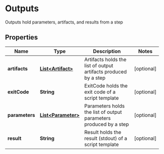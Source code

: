 

# Outputs

Outputs hold parameters, artifacts, and results from a step
## Properties

Name | Type | Description | Notes
------------ | ------------- | ------------- | -------------
**artifacts** | [**List&lt;Artifact&gt;**](Artifact.md) | Artifacts holds the list of output artifacts produced by a step |  [optional]
**exitCode** | **String** | ExitCode holds the exit code of a script template |  [optional]
**parameters** | [**List&lt;Parameter&gt;**](Parameter.md) | Parameters holds the list of output parameters produced by a step |  [optional]
**result** | **String** | Result holds the result (stdout) of a script template |  [optional]



